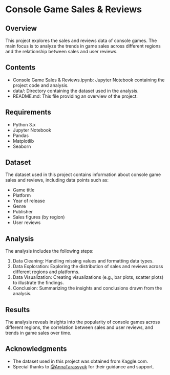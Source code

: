 # Console Game Sales & Reviews
## Overview
This project explores the sales and reviews data of console games. The main focus is to analyze the trends in game sales across different regions and the relationship between sales and user reviews.

## Contents
 - Console Game Sales & Reviews.ipynb: Jupyter Notebook containing the project code and analysis.
 - data/: Directory containing the dataset used in the analysis.
- README.md: This file providing an overview of the project.

## Requirements
- Python 3.x
- Jupyter Notebook
- Pandas
- Matplotlib
- Seaborn

## Dataset
The dataset used in this project contains information about console game sales and reviews, including data points such as:

- Game title
- Platform
- Year of release
- Genre
- Publisher
- Sales figures (by region)
- User reviews

## Analysis
The analysis includes the following steps:

1. Data Cleaning: Handling missing values and formatting data types.
2. Data Exploration: Exploring the distribution of sales and reviews across different regions and platforms.
3. Data Visualization: Creating visualizations (e.g., bar plots, scatter plots) to illustrate the findings.
4. Conclusion: Summarizing the insights and conclusions drawn from the analysis.
   
## Results
The analysis reveals insights into the popularity of console games across different regions, the correlation between sales and user reviews, and trends in game sales over time.

## Acknowledgments
- The dataset used in this project was obtained from Kaggle.com.
- Special thanks to [@AnnaTarassyuk](https://github.com/AnnaTarassyuk) for their guidance and support.
